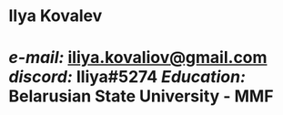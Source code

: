 <h1>Ilya Kovalev<h1>

*e-mail:* iliya.kovaliov@gmail.com
*discord:* Iliya#5274
*Education:* Belarusian State University - MMF
